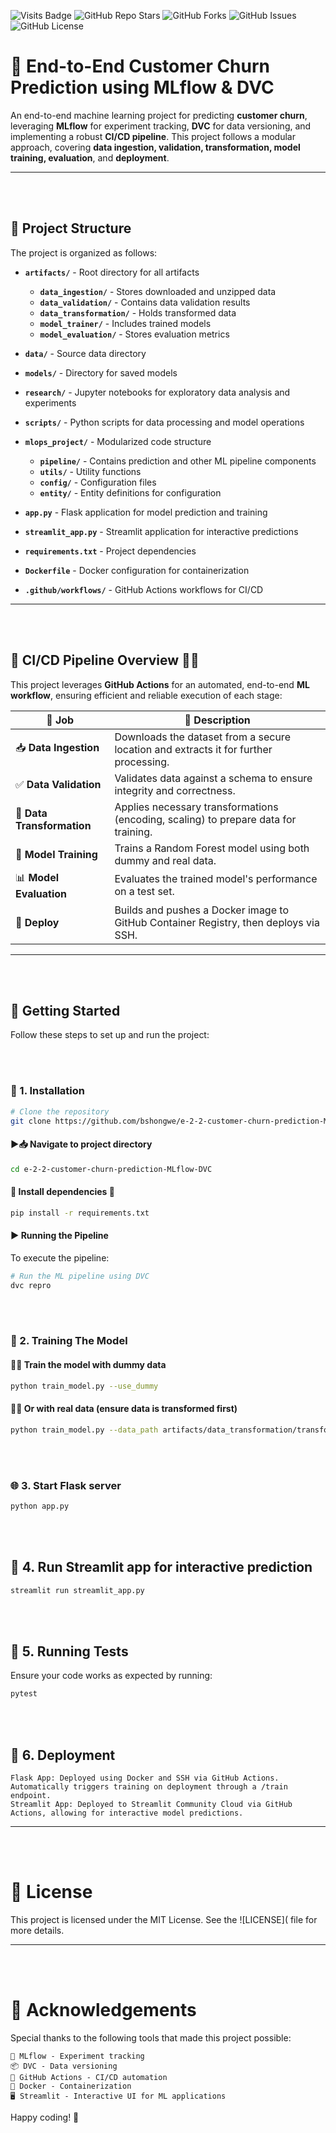 ![Visits Badge](https://badges.pufler.dev/visits/bshongwe/e-2-2-customer-churn-prediction-MLflow-DVC)
![GitHub Repo Stars](https://img.shields.io/github/stars/bshongwe/e-2-2-customer-churn-prediction-MLflow-DVC)
![GitHub Forks](https://img.shields.io/github/forks/bshongwe/e-2-2-customer-churn-prediction-MLflow-DVC)
![GitHub Issues](https://img.shields.io/github/issues/bshongwe/e-2-2-customer-churn-prediction-MLflow-DVC)
![GitHub License](https://img.shields.io/github/license/bshongwe/e-2-2-customer-churn-prediction-MLflow-DVC)

# 🚀 End-to-End Customer Churn Prediction using MLflow & DVC  

An end-to-end machine learning project for predicting **customer churn**, leveraging **MLflow** for experiment tracking, **DVC** for data versioning, and implementing a robust **CI/CD pipeline**. This project follows a modular approach, covering **data ingestion, validation, transformation, model training, evaluation**, and **deployment**.

---
<br></br>
## 📁 Project Structure  

The project is organized as follows:

- **`artifacts/`** - Root directory for all artifacts  
  - **`data_ingestion/`** - Stores downloaded and unzipped data  
  - **`data_validation/`** - Contains data validation results  
  - **`data_transformation/`** - Holds transformed data  
  - **`model_trainer/`** - Includes trained models  
  - **`model_evaluation/`** - Stores evaluation metrics  

- **`data/`** - Source data directory  
- **`models/`** - Directory for saved models  
- **`research/`** - Jupyter notebooks for exploratory data analysis and experiments  
- **`scripts/`** - Python scripts for data processing and model operations  
- **`mlops_project/`** - Modularized code structure  
  - **`pipeline/`** - Contains prediction and other ML pipeline components  
  - **`utils/`** - Utility functions  
  - **`config/`** - Configuration files  
  - **`entity/`** - Entity definitions for configuration  

- **`app.py`** - Flask application for model prediction and training  
- **`streamlit_app.py`** - Streamlit application for interactive predictions  
- **`requirements.txt`** - Project dependencies  
- **`Dockerfile`** - Docker configuration for containerization  
- **`.github/workflows/`** - GitHub Actions workflows for CI/CD

---
<br></br>
## 🚀 CI/CD Pipeline Overview 🚀🎯

This project leverages **GitHub Actions** for an automated, end-to-end **ML workflow**, ensuring efficient and reliable execution of each stage:

| 🔧 **Job**               | 📌 **Description** |
|-------------------------|--------------------|
| 📥 **Data Ingestion**   | Downloads the dataset from a secure location and extracts it for further processing. |
| ✅ **Data Validation**  | Validates data against a schema to ensure integrity and correctness. |
| 🔄 **Data Transformation** | Applies necessary transformations (encoding, scaling) to prepare data for training. |
| 🤖 **Model Training**   | Trains a Random Forest model using both dummy and real data. |
| 📊 **Model Evaluation** | Evaluates the trained model's performance on a test set. |
| 🚀 **Deploy**           | Builds and pushes a Docker image to GitHub Container Registry, then deploys via SSH. |

---

<br></br>
## 🚀 Getting Started  

Follow these steps to set up and run the project:

<br></br>
### 🔧 1. Installation  

```bash
# Clone the repository  
git clone https://github.com/bshongwe/e-2-2-customer-churn-prediction-MLflow-DVC.git
```

#### ▶️📥 Navigate to project directory  

```bash
cd e-2-2-customer-churn-prediction-MLflow-DVC
```

#### 🚀 Install dependencies 🔧

```bash
pip install -r requirements.txt
```

#### ▶️ Running the Pipeline
To execute the pipeline:

```bash
# Run the ML pipeline using DVC
dvc repro
```

<br></br>
### 🤖 2. Training The Model

#### 🤖📜 Train the model with dummy data

```bash
python train_model.py --use_dummy
```

#### 🤖📜 Or with real data (ensure data is transformed first)

```bash
python train_model.py --data_path artifacts/data_transformation/transformed_data.csv --target_column Exited
```

<br></br>
### 🌐 3. Start Flask server
```bash
python app.py
```

<br></br>
## 🚀 4. Run Streamlit app for interactive prediction

```bash
streamlit run streamlit_app.py
```

<br></br>
## 🧪 5. Running Tests

Ensure your code works as expected by running:

```bash
pytest
```

<br></br>
## 🐳 6. Deployment

    Flask App: Deployed using Docker and SSH via GitHub Actions. Automatically triggers training on deployment through a /train endpoint.
    Streamlit App: Deployed to Streamlit Community Cloud via GitHub Actions, allowing for interactive model predictions.


---
<br></br>
# 📜 License
This project is licensed under the MIT License. See the ![LICENSE]( file for more details.

---
<br></br>
# 🙌 Acknowledgements
Special thanks to the following tools that made this project possible:  

    🧪 MLflow - Experiment tracking  
    📦 DVC - Data versioning  
    🚀 GitHub Actions - CI/CD automation  
    🐳 Docker - Containerization  
    🖥️ Streamlit - Interactive UI for ML applications


Happy coding! 🚀

